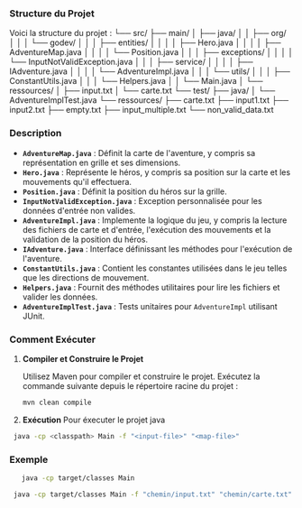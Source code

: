 
### Structure du Projet

Voici la structure du projet :
               └── src/
               ├── main/
               │ ├── java/
               │ │ ├── org/
               │ │ │ └── godev/
               │ │ │ ├── entities/
               │ │ │ │ ├── Hero.java
               │ │ │ │ ├── AdventureMap.java
               │ │ │ │ └── Position.java
               │ │ │ ├── exceptions/
               │ │ │ │ └── InputNotValidException.java
               │ │ │ ├── service/
               │ │ │ │ ├── IAdventure.java
               │ │ │ │ └── AdventureImpl.java
               │ │ │ └── utils/
               │ │ │ ├── ConstantUtils.java
               │ │ │ └── Helpers.java
               │ │ └── Main.java
               │ └── ressources/
               │ ├── input.txt
               │ └── carte.txt
               └── test/
               ├── java/
               │ └── AdventureImplTest.java
               └── ressources/
               ├── carte.txt
               ├── input1.txt
               ├── input2.txt
               ├── empty.txt
               ├── input_multiple.txt
               └── non_valid_data.txt
### Description

- **`AdventureMap.java`** : Définit la carte de l'aventure, y compris sa représentation en grille et ses dimensions.
- **`Hero.java`** : Représente le héros, y compris sa position sur la carte et les mouvements qu'il effectuera.
- **`Position.java`** : Définit la position du héros sur la grille.
- **`InputNotValidException.java`** : Exception personnalisée pour les données d'entrée non valides.
- **`AdventureImpl.java`** : Implemente la logique du jeu, y compris la lecture des fichiers de carte et d'entrée, l'exécution des mouvements et la validation de la position du héros.
- **`IAdventure.java`** : Interface définissant les méthodes pour l'exécution de l'aventure.
- **`ConstantUtils.java`** : Contient les constantes utilisées dans le jeu telles que les directions de mouvement.
- **`Helpers.java`** : Fournit des méthodes utilitaires pour lire les fichiers et valider les données.
- **`AdventureImplTest.java`** : Tests unitaires pour `AdventureImpl` utilisant JUnit.

### Comment Exécuter

1. **Compiler et Construire le Projet**

   Utilisez Maven pour compiler et construire le projet. Exécutez la commande suivante depuis le répertoire racine du projet :

   ```bash
   mvn clean compile
   ``` 
2. **Exécution**
  Pour éxecuter le projet java 
  ```bash
   java -cp <classpath> Main -f "<input-file>" "<map-file>"
  ``` 
### Exemple
   ```bash
      java -cp target/classes Main  
   ``` 
   ```bash
    java -cp target/classes Main -f "chemin/input.txt" "chemin/carte.txt"
   ``` 



  
   

